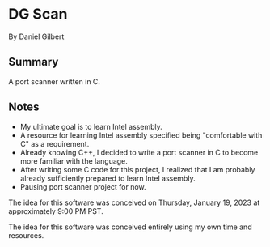 # DG Scan
By Daniel Gilbert

## Summary
A port scanner written in C.

## Notes

- My ultimate goal is to learn Intel assembly.
- A resource for learning Intel assembly specified being "comfortable with C" as a requirement.
- Already knowing C++, I decided to write a port scanner in C to become more familiar with the language.
- After writing some C code for this project, I realized that I am probably already sufficiently prepared to learn Intel assembly.
- Pausing port scanner project for now.

The idea for this software was conceived on Thursday, January 19, 2023 at approximately 9:00 PM PST.

The idea for this software was conceived entirely using my own time and resources.

